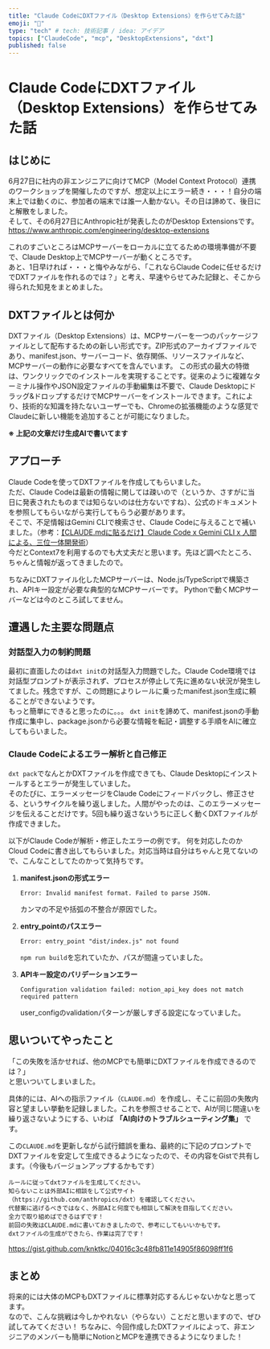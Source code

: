 ```yaml
---
title: "Claude CodeにDXTファイル（Desktop Extensions）を作らせてみた話"
emoji: "🤖"
type: "tech" # tech: 技術記事 / idea: アイデア
topics: ["ClaudeCode", "mcp", "DesktopExtensions", "dxt"]
published: false
---
```


# Claude CodeにDXTファイル（Desktop Extensions）を作らせてみた話

## はじめに

6月27日に社内の非エンジニアに向けてMCP（Model Context Protocol）連携のワークショップを開催したのですが、想定以上にエラー続き・・・！自分の端末上では動くのに、参加者の端末では誰一人動かない。その日は諦めて、後日にと解散をしました。  
そして、その6月27日にAnthropic社が発表したのがDesktop Extensionsです。  
https://www.anthropic.com/engineering/desktop-extensions  

これのすごいところはMCPサーバーをローカルに立てるための環境準備が不要で、Claude Desktop上でMCPサーバーが動くところです。  
あと、1日早ければ・・・と悔やみながら、「これならClaude Codeに任せるだけでDXTファイルを作れるのでは？」と考え、早速やらせてみた記録と、そこから得られた知見をまとめました。

## DXTファイルとは何か

DXTファイル（Desktop Extensions）は、MCPサーバーを一つのパッケージファイルとして配布するための新しい形式です。ZIP形式のアーカイブファイルであり、manifest.json、サーバーコード、依存関係、リソースファイルなど、MCPサーバーの動作に必要なすべてを含んでいます。
この形式の最大の特徴は、ワンクリックでのインストールを実現することです。従来のように複雑なターミナル操作やJSON設定ファイルの手動編集は不要で、Claude Desktopにドラッグ&ドロップするだけでMCPサーバーをインストールできます。これにより、技術的な知識を持たないユーザーでも、Chromeの拡張機能のような感覚でClaudeに新しい機能を追加することが可能になりました。

**※ 上記の文章だけ生成AIで書いてます**

## アプローチ

Claude Codeを使ってDXTファイルを作成してもらいました。  
ただ、Claude Codeは最新の情報に関しては疎いので（というか、さすがに当日に発表されたものまでは知らないのは仕方ないですね）、公式のドキュメントを参照してもらいながら実行してもらう必要があります。  
そこで、不足情報はGemini CLIで検索させ、Claude Codeに与えることで補いました。（参考：[【CLAUDE.mdに貼るだけ】Claude Code x Gemini CLI x 人間による、三位一体開発術](https://zenn.dev/tksfjt1024/articles/5e88385bfb69fd)）  
今だとContext7を利用するのでも大丈夫だと思います。先ほど調べたところ、ちゃんと情報が返ってきましたので。

ちなみにDXTファイル化したMCPサーバーは、Node.js/TypeScriptで構築され、APIキー設定が必要な典型的なMCPサーバーです。
Pythonで動くMCPサーバーなどは今のところ試してません。  

## 遭遇した主要な問題点

### 対話型入力の制約問題

最初に直面したのは`dxt init`の対話型入力問題でした。Claude Code環境では対話型プロンプトが表示されず、プロセスが停止して先に進めない状況が発生してました。残念ですが、この問題によりレールに乗ったmanifest.json生成に頼ることができないようです。  
もっと簡単にできると思ったのに。。。
`dxt init`を諦めて、manifest.jsonの手動作成に集中し、package.jsonから必要な情報を転記・調整する手順をAIに確立してもらいました。

### Claude Codeによるエラー解析と自己修正

`dxt pack`でなんとかDXTファイルを作成できても、Claude Desktopにインストールするとエラーが発生していました。  
そのたびに、エラーメッセージをClaude Codeにフィードバックし、修正させる、というサイクルを繰り返しました。人間がやったのは、このエラーメッセージを伝えることだけです。5回も繰り返さないうちに正しく動くDXTファイルが作成できました。

以下がClaude Codeが解析・修正したエラーの例です。
何を対応したのかCloud Codeに書き出してもらいました。対応当時は自分はちゃんと見てないので、こんなことしてたのかって気持ちです。

1. **manifest.jsonの形式エラー**
   ```
   Error: Invalid manifest format. Failed to parse JSON.
   ```
   カンマの不足や括弧の不整合が原因でした。

2. **entry_pointのパスエラー**
   ```
   Error: entry_point "dist/index.js" not found
   ```
   `npm run build`を忘れていたか、パスが間違っていました。

3. **APIキー設定のバリデーションエラー**
   ```
   Configuration validation failed: notion_api_key does not match required pattern
   ```
   user_configのvalidationパターンが厳しすぎる設定になっていました。

## 思いついてやったこと

「この失敗を活かせれば、他のMCPでも簡単にDXTファイルを作成できるのでは？」  
と思いついてしまいました。

具体的には、AIへの指示ファイル（`CLAUDE.md`）を作成し、そこに前回の失敗内容と望ましい挙動を記録しました。これを参照させることで、AIが同じ間違いを繰り返さないようにする、いわば **「AI向けのトラブルシューティング集」** です。

この`CLAUDE.md`を更新しながら試行錯誤を重ね、最終的に下記のプロンプトでDXTファイルを安定して生成できるようになったので、その内容をGistで共有します。（今後もバージョンアップするかもです）

```
ルールに従ってdxtファイルを生成してください。
知らないことは外部AIに相談をして公式サイト（https://github.com/anthropics/dxt）を確認してください。
代替案に逃げるべきではなく、外部AIと何度でも相談して解決を目指してください。
全力で取り組めばできるはずです！
前回の失敗はCLAUDE.mdに書いておきましたので、参考にしてもいいかもです。
dxtファイルの生成ができたら、作業は完了です！
```

https://gist.github.com/knktkc/04016c3c48fb811e14905f86098ff1f6

## まとめ

将来的には大体のMCPもDXTファイルに標準対応するんじゃないかなと思ってます。  
なので、こんな挑戦は今しかやれない（やらない）ことだと思いますので、ぜひ試してみてください！
ちなみに、今回作成したDXTファイルによって、非エンジニアのメンバーも簡単にNotionとMCPを連携できるようになりました！
